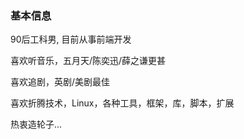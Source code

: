 ### 基本信息

90后工科男, 目前从事前端开发

喜欢听音乐，五月天/陈奕迅/薛之谦更甚

喜欢追剧，英剧/美剧最佳

喜欢折腾技术，Linux，各种工具，框架，库，脚本，扩展

热衷造轮子...
